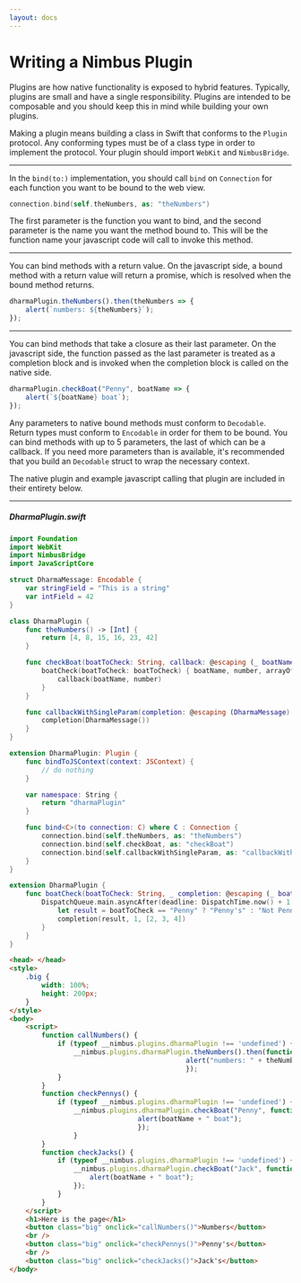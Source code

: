 ```yaml
---
layout: docs
---
```


# Writing a Nimbus Plugin

Plugins are how native functionality is exposed to hybrid features. Typically, plugins are small and have a single responsibility. Plugins are intended to be composable and you should keep this in mind while building your own plugins.

Making a plugin means building a class in Swift that conforms to the `Plugin` protocol. Any conforming types must be of a class type in order to implement the protocol. Your plugin should import `WebKit` and `NimbusBridge`.

---

In the `bind(to:)` implementation, you should call `bind` on `Connection` for each function you want to be bound to the web view.

```swift
connection.bind(self.theNumbers, as: "theNumbers")
```

The first parameter is the function you want to bind, and the second parameter is the name you want the method bound to. This will be the function name your javascript code will call to invoke this method.

---

You can bind methods with a return value. On the javascript side, a bound method with a return value will return a promise, which is resolved when the bound method returns.

```javascript
dharmaPlugin.theNumbers().then(theNumbers => {
    alert(`numbers: ${theNumbers}`);
});
```

---

You can bind methods that take a closure as their last parameter. On the javascript side, the function passed as the last parameter is treated as a completion block and is invoked when the completion block is called on the native side.

```javascript
dharmaPlugin.checkBoat("Penny", boatName => {
    alert(`${boatName} boat`);
});
```

Any parameters to native bound methods must conform to `Decodable`. Return types must conform to `Encodable` in order for them to be bound. You can bind methods with up to 5 parameters, the last of which can be a callback. If you need more parameters than is available, it's recommended that you build an `Decodable` struct to wrap the necessary context.

The native plugin and example javascript calling that plugin are included in their entirety below.

---

##### DharmaPlugin.swift

```swift
import Foundation
import WebKit
import NimbusBridge
import JavaScriptCore

struct DharmaMessage: Encodable {
    var stringField = "This is a string"
    var intField = 42
}

class DharmaPlugin {
    func theNumbers() -> [Int] {
        return [4, 8, 15, 16, 23, 42]
    }

    func checkBoat(boatToCheck: String, callback: @escaping (_ boatName: String, _ numberParam: Int) -> Void) {
        boatCheck(boatToCheck: boatToCheck) { boatName, number, arrayOfNumbers  in
            callback(boatName, number)
        }
    }

    func callbackWithSingleParam(completion: @escaping (DharmaMessage) -> Void) {
        completion(DharmaMessage())
    }
}

extension DharmaPlugin: Plugin {
    func bindToJSContext(context: JSContext) {
        // do nothing
    }

    var namespace: String {
        return "dharmaPlugin"
    }

    func bind<C>(to connection: C) where C : Connection {
        connection.bind(self.theNumbers, as: "theNumbers")
        connection.bind(self.checkBoat, as: "checkBoat")
        connection.bind(self.callbackWithSingleParam, as: "callbackWithSingleParam")
    }
}

extension DharmaPlugin {
    func boatCheck(boatToCheck: String, _ completion: @escaping (_ boatName: String, _ numberParam: Int, _ arrayParam: [Int]) -> Void) {
        DispatchQueue.main.asyncAfter(deadline: DispatchTime.now() + 1.0) {
            let result = boatToCheck == "Penny" ? "Penny's" : "Not Penny's"
            completion(result, 1, [2, 3, 4])
        }
    }
}
```

```html
<head> </head>
<style>
    .big {
        width: 100%;
        height: 200px;
    }
</style>
<body>
    <script>
        function callNumbers() {
            if (typeof __nimbus.plugins.dharmaPlugin !== 'undefined') {
                __nimbus.plugins.dharmaPlugin.theNumbers().then(function (theNumbers){
                                            alert("numbers: " + theNumbers);
                                            });
            }
        }
        function checkPennys() {
            if (typeof __nimbus.plugins.dharmaPlugin !== 'undefined') {
                __nimbus.plugins.dharmaPlugin.checkBoat("Penny", function (boatName) {
                                alert(boatName + " boat");
                                });
                }
        }
        function checkJacks() {
            if (typeof __nimbus.plugins.dharmaPlugin !== 'undefined') {
                __nimbus.plugins.dharmaPlugin.checkBoat("Jack", function (boatName) {
                    alert(boatName + " boat");
                });
            }
        }   
    </script>
    <h1>Here is the page</h1>
    <button class="big" onclick="callNumbers()">Numbers</button>
    <br />
    <button class="big" onclick="checkPennys()">Penny's</button>
    <br />
    <button class="big" onclick="checkJacks()">Jack's</button>
</body>
```
